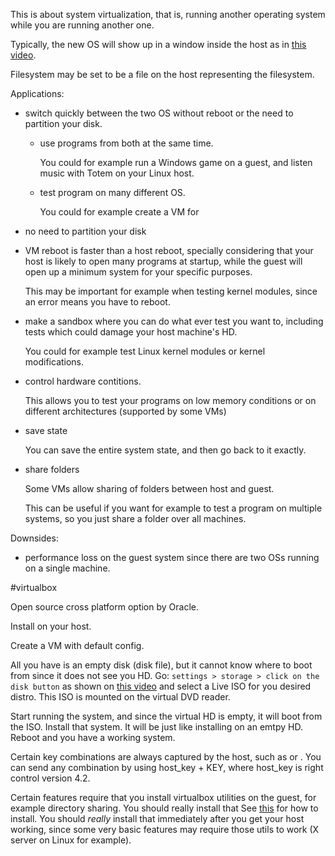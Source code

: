 This is about system virtualization, that is, running another operating system while you are running another one.

Typically, the new OS will show up in a window inside the host as in
[this video](http://www.youtube.com/watch?feature=player_detailpage&v=hK-oggHEetc&t=723).

Filesystem may be set to be a file on the host representing the filesystem.

Applications:

- switch quickly between the two OS without reboot or the need to partition your disk.

    - use programs from both at the same time.

        You could for example run a Windows game on a guest,
        and listen music with Totem on your Linux host.

    - test program on many different OS.

        You could for example create a VM for

- no need to partition your disk

- VM reboot is faster than a host reboot, specially considering that your host
    is likely to open many programs at startup, while the guest will open up
    a minimum system for your specific purposes.

    This may be important for example when testing kernel modules, since an error
    means you have to reboot.

- make a sandbox where you can do what ever test you want to,
    including tests which could damage your host machine's HD.

    You could for example test Linux kernel modules or kernel modifications.

- control hardware contitions.

    This allows you to test your programs on low memory conditions
    or on different architectures (supported by some VMs)

- save state

    You can save the entire system state, and then go back to it exactly.

- share folders

    Some VMs allow sharing of folders between host and guest.

    This can be useful if you want for example to test a program on multiple systems,
    so you just share a folder over all machines.

Downsides:

- performance loss on the guest system since there are two OSs running on a single machine.

#virtualbox

Open source cross platform option by Oracle.

Install on your host.

Create a VM with default config.

All you have is an empty disk (disk file), but it cannot know where to boot from
since it does not see you HD.
Go: `settings > storage > click on the disk button` as shown on
[this video](http://www.youtube.com/watch?feature=player_detailpage&v=hK-oggHEetc&t=538)
and select a Live ISO for you desired distro. This ISO is mounted on the virtual DVD reader.

Start running the system, and since the virtual HD is empty, it will boot from the ISO.
Install that system. It will be just like installing on an emtpy HD.
Reboot and you have a working system.

Certain key combinations are always captured by the host, such as <C-A-DEL> or <C-A-BACKSPACE>.
You can send any <C-A-KEY> combination by using host_key + KEY, where host_key is right control version 4.2.

Certain features require that you install virtualbox utilities on the guest,
for example directory sharing. You should really install that See [this](http://www.virtualbox.org/manual/ch04.html#idp11306688) for how to install.
You should *really* install that immediately after you get your host working,
since some very basic features may require those utils to work (X server on Linux for example).
